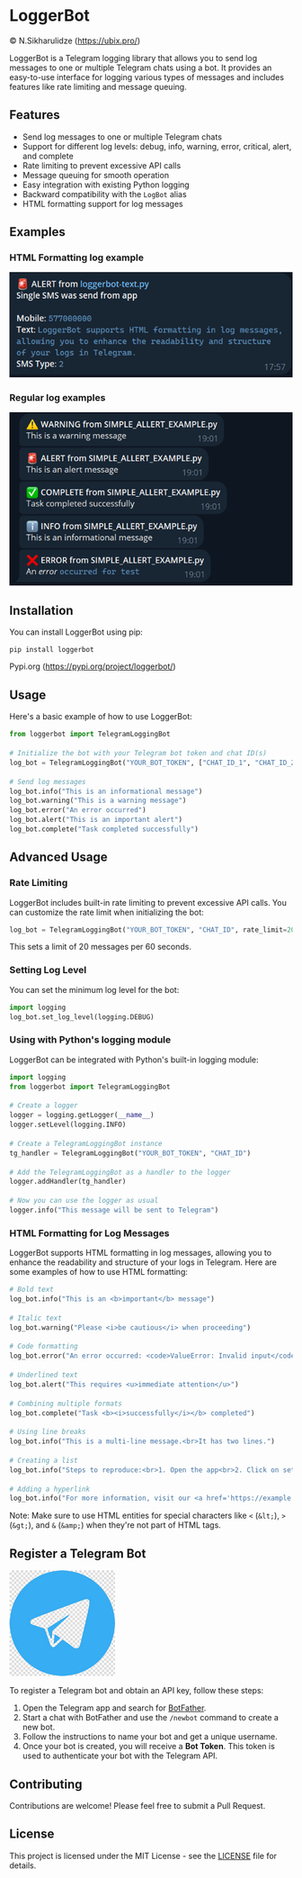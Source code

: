 # LoggerBot

© N.Sikharulidze (https://ubix.pro/)

LoggerBot is a Telegram logging library that allows you to send log messages to one or multiple Telegram chats using a bot. It provides an easy-to-use interface for logging various types of messages and includes features like rate limiting and message queuing.

## Features

- Send log messages to one or multiple Telegram chats
- Support for different log levels: debug, info, warning, error, critical, alert, and complete
- Rate limiting to prevent excessive API calls
- Message queuing for smooth operation
- Easy integration with existing Python logging
- Backward compatibility with the `LogBot` alias
- HTML formatting support for log messages

## Examples

### HTML Formatting log example

![<img src="images/alertExample2.png" width="248"/>](images/alertExample2.png)

### Regular log examples

![<img src="images/alertExample.png" width="248"/>](images/alertExample.png)

## Installation

You can install LoggerBot using pip:

```
pip install loggerbot
```

Pypi.org (https://pypi.org/project/loggerbot/)

## Usage

Here's a basic example of how to use LoggerBot:

```python
from loggerbot import TelegramLoggingBot

# Initialize the bot with your Telegram bot token and chat ID(s)
log_bot = TelegramLoggingBot("YOUR_BOT_TOKEN", ["CHAT_ID_1", "CHAT_ID_2"])

# Send log messages
log_bot.info("This is an informational message")
log_bot.warning("This is a warning message")
log_bot.error("An error occurred")
log_bot.alert("This is an important alert")
log_bot.complete("Task completed successfully")
```

## Advanced Usage

### Rate Limiting

LoggerBot includes built-in rate limiting to prevent excessive API calls. You can customize the rate limit when initializing the bot:

```python
log_bot = TelegramLoggingBot("YOUR_BOT_TOKEN", "CHAT_ID", rate_limit=20, time_window=60)
```

This sets a limit of 20 messages per 60 seconds.

### Setting Log Level

You can set the minimum log level for the bot:

```python
import logging
log_bot.set_log_level(logging.DEBUG)
```

### Using with Python's logging module

LoggerBot can be integrated with Python's built-in logging module:

```python
import logging
from loggerbot import TelegramLoggingBot

# Create a logger
logger = logging.getLogger(__name__)
logger.setLevel(logging.INFO)

# Create a TelegramLoggingBot instance
tg_handler = TelegramLoggingBot("YOUR_BOT_TOKEN", "CHAT_ID")

# Add the TelegramLoggingBot as a handler to the logger
logger.addHandler(tg_handler)

# Now you can use the logger as usual
logger.info("This message will be sent to Telegram")
```

### HTML Formatting for Log Messages

LoggerBot supports HTML formatting in log messages, allowing you to enhance the readability and structure of your logs in Telegram. Here are some examples of how to use HTML formatting:

```python
# Bold text
log_bot.info("This is an <b>important</b> message")

# Italic text
log_bot.warning("Please <i>be cautious</i> when proceeding")

# Code formatting
log_bot.error("An error occurred: <code>ValueError: Invalid input</code>")

# Underlined text
log_bot.alert("This requires <u>immediate attention</u>")

# Combining multiple formats
log_bot.complete("Task <b><i>successfully</i></b> completed")

# Using line breaks
log_bot.info("This is a multi-line message.<br>It has two lines.")

# Creating a list
log_bot.info("Steps to reproduce:<br>1. Open the app<br>2. Click on settings<br>3. Select 'Advanced'")

# Adding a hyperlink
log_bot.info("For more information, visit our <a href='https://example.com'>documentation</a>")
```

Note: Make sure to use HTML entities for special characters like `<` (`&lt;`), `>` (`&gt;`), and `&` (`&amp;`) when they're not part of HTML tags.

## Register a Telegram Bot

![<img src="images/tg.png" width="188"/>](images/tg.png)

To register a Telegram bot and obtain an API key, follow these steps:

1. Open the Telegram app and search for [BotFather](https://t.me/BotFather).
2. Start a chat with BotFather and use the `/newbot` command to create a new bot.
3. Follow the instructions to name your bot and get a unique username.
4. Once your bot is created, you will receive a **Bot Token**. This token is used to authenticate your bot with the Telegram API.

## Contributing

Contributions are welcome! Please feel free to submit a Pull Request.

## License

This project is licensed under the MIT License - see the [LICENSE](LICENSE) file for details.
